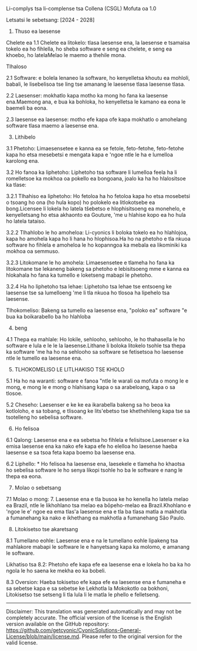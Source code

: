Li-complys tsa li-complense tsa Collena (CSGL)
Mofuta oa 1.0

Letsatsi le sebetsang: [2024 - 2028]

1. Thuso ea laesense

Chelete ea 1.1 Chelete ea litokelo: tlasa laesense ena, la laesense e tsamaisa tokelo ea ho fihlella, ho sheba software e seng ea chelete, e seng ea khoebo, ho latelaMelao le maemo a thehile mona.

Tlhaloso

2.1 Software: e bolela lenaneo la software, ho kenyelletsa khoutu ea mohloli, babali, le lisebelisoa tse ling tse amanang le laesense tlasa laesense tlasa.

2.2 Laesenser: mokhatlo kapa motho ka mong ho fana ka laesense ena.Maemong ana, e bua ka bohloka, ho kenyelletsa le kamano ea eona le baemeli ba eona.

2.3 laesense ea laesense: motho efe kapa ofe kapa mokhatlo o amohelang software tlasa maemo a laesense ena.

3. Lithibelo

3.1 Phetoho: Limaesensetee e kanna ea se fetole, feto-fetohe, feto-fetohe kapa ho etsa mesebetsi e mengata kapa e 'ngoe ntle le ha e lumelloa karolong ena.

3.2 Ho fanoa ka liphetoho: Liphetoho tsa software li lumelloa feela ha li romelletsoe ka mokhoa oa pokello ea bongoana, joalo ka ha ho hlalositsoe ka tlase:

3.2.1 Tlhahiso ea liphetoho: Ho fetoloa ha ho fetoloa kapa ho etsa mosebetsi o tsoang ho ona (ho hula kopo) ho polokelo ea litlokotsebe ea bong.Licensee li lokela ho latela tšebetso e hlophisitsoeng ea monehelo, e kenyelletsang ho etsa akhaonto ea Gouture, 'me u hlahise kopo ea ho hula ho latela tataiso.

3.2.2 Tlhahlobo le ho amoheloa: Li-cyonics li boloka tokelo ea ho hlahlojoa, kapa ho amohela kapa ho li hana ho hlophisoa.Ha ho na phetoho e tla nkuoa software ho fihlela e amoheloa le ho kopanngoa ka mebala ea likominiki ka mokhoa oa semmuso.

3.2.3 Litokomane le ho amohela: Limaesensetee e tlameha ho fana ka litokomane tse lekaneng bakeng sa phetoho e lebisitsoeng mme e kanna ea hlokahala ho fana ka tumello e loketseng mabapi le phetoho.

3.2.4 Ha ho liphetoho tsa lehae: Liphetoho tsa lehae tse entsoeng ke laesense tse sa lumelloeng 'me li tla nkuoa ho tlosoa ha lipehelo tsa laesense.

Tlhokomeliso: Bakeng sa tumello ea laesense ena, "poloko ea" software "e bua ka boikarabello ba ho hlahloba

4. beng

4.1 Thepa ea mahlale: Ho lokile, sehlooho, sehlooho, le ho thahasella le ho software e lula e le le la laesense.Lithane li boloka litokelo tsohle tsa thepa ka software 'me ha ho na sehlooho sa software se fetisetsoa ho laesense ntle le tumello ea laesense ena.

5. TLHOKOMELISO LE LITLHAKISO TSE KHOLO

5.1 Ha ho na waranti: software e fanoa "ntle le warali oa mofuta o mong le e mong, e mong le e mong o hlahisang kapa o sa arabeloang, kapa o sa tlosoe.

5.2 Cheseho: Laesenser e ke ke ea ikarabella bakeng sa ho beoa ka kotloloho, e sa tobang, e tlisoang ke lits'ebetso tse khethehileng kapa tse sa tsotelleng ho sebelisa software.

6. Ho felisoa

6.1 Qalong: Laesense ena e ea sebetsa ho fihlela e felisitsoe.Laesenser e ka emisa laesense ena ka nako efe kapa efe ho elelloa ho laesense haeba laesense e sa tsoa feta kapa boemo ba laesense ena.

6.2 Liphello: * Ho felisoa ha laesense ena, laesekele e tlameha ho khaotsa ho sebelisa software le ho senya likopi tsohle ho ba le software e nang le thepa ea eona.

7. Molao o sebetsang

7.1 Molao o mong: 7. Laesense ena e tla busoa ke ho kenella ho latela melao ea Brazil, ntle le likhohlano tsa melao ea bōpeho-melao ea Brazil.Khohlano e 'ngoe le e' ngoe ea ema tlas'a laesense ena e tla ba tlasa matla a makhotla a fumanehang ka nako e ikhethang ea makhotla a fumanehang São Paulo.

8. Litokisetso tse akaretsang

8.1 Tumellano eohle: Laesense ena e na le tumellano eohle lipakeng tsa mahlakore mabapi le software le e hanyetsang kapa ka molomo, e amanang le software.

Likhatiso tsa 8.2: Phetoho efe kapa efe ea laesense ena e lokela ho ba ka ho ngola le ho saena ke mekha eo ka bobeli.

8.3 Oversion: Haeba tokisetso efe kapa efe ea laesense ena e fumaneha e sa sebetse kapa e sa sebetse ke Lekhotla la Mokokotlo oa bokhoni, Litokisetso tse setseng li tla lula li le matla le phello e felletseng.

---
Disclaimer: This translation was generated automatically and may not be completely accurate. The official version of the license is the English version available on the GitHub repository: https://github.com/getcyonic/CyonicSolutions-General-License/blob/main/license.md. Please refer to the original version for the valid license.